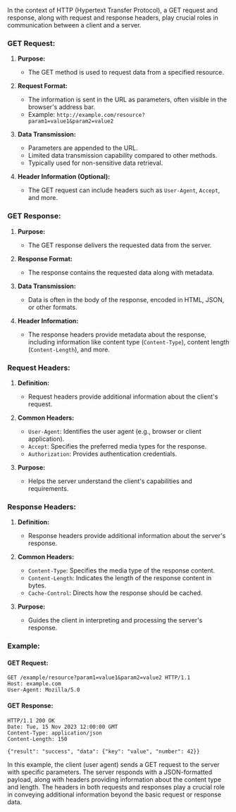 In the context of HTTP (Hypertext Transfer Protocol), a GET request and response, along with request and response headers, play crucial roles in communication between a client and a server.

### GET Request:

1. **Purpose:**
   - The GET method is used to request data from a specified resource.

2. **Request Format:**
   - The information is sent in the URL as parameters, often visible in the browser's address bar.
   - Example: `http://example.com/resource?param1=value1&param2=value2`

3. **Data Transmission:**
   - Parameters are appended to the URL.
   - Limited data transmission capability compared to other methods.
   - Typically used for non-sensitive data retrieval.

4. **Header Information (Optional):**
   - The GET request can include headers such as `User-Agent`, `Accept`, and more.

### GET Response:

1. **Purpose:**
   - The GET response delivers the requested data from the server.

2. **Response Format:**
   - The response contains the requested data along with metadata.

3. **Data Transmission:**
   - Data is often in the body of the response, encoded in HTML, JSON, or other formats.

4. **Header Information:**
   - The response headers provide metadata about the response, including information like content type (`Content-Type`), content length (`Content-Length`), and more.

### Request Headers:

1. **Definition:**
   - Request headers provide additional information about the client's request.

2. **Common Headers:**
   - `User-Agent`: Identifies the user agent (e.g., browser or client application).
   - `Accept`: Specifies the preferred media types for the response.
   - `Authorization`: Provides authentication credentials.

3. **Purpose:**
   - Helps the server understand the client's capabilities and requirements.

### Response Headers:

1. **Definition:**
   - Response headers provide additional information about the server's response.

2. **Common Headers:**
   - `Content-Type`: Specifies the media type of the response content.
   - `Content-Length`: Indicates the length of the response content in bytes.
   - `Cache-Control`: Directs how the response should be cached.

3. **Purpose:**
   - Guides the client in interpreting and processing the server's response.

### Example:

#### GET Request:
```http
GET /example/resource?param1=value1&param2=value2 HTTP/1.1
Host: example.com
User-Agent: Mozilla/5.0
```

#### GET Response:
```http
HTTP/1.1 200 OK
Date: Tue, 15 Nov 2023 12:00:00 GMT
Content-Type: application/json
Content-Length: 150

{"result": "success", "data": {"key": "value", "number": 42}}
```

In this example, the client (user agent) sends a GET request to the server with specific parameters. The server responds with a JSON-formatted payload, along with headers providing information about the content type and length. The headers in both requests and responses play a crucial role in conveying additional information beyond the basic request or response data.
